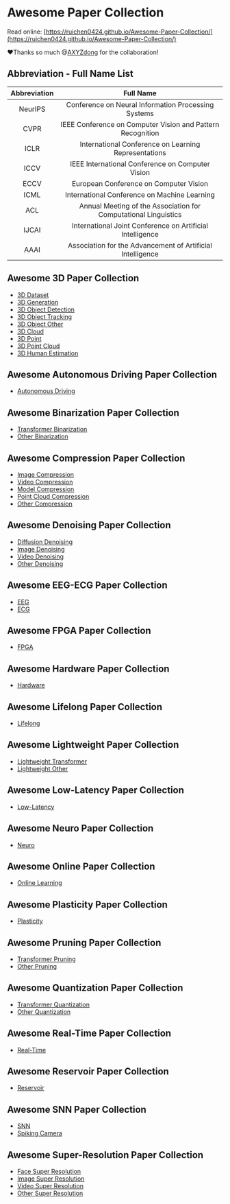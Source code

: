 # Awesome Paper Collection

Read online: [https://ruichen0424.github.io/Awesome-Paper-Collection/](https://ruichen0424.github.io/Awesome-Paper-Collection/)

❤Thanks so much @[AXYZdong](https://github.com/AXYZdong/) for the collaboration!

## Abbreviation - Full Name List

| Abbreviation |                          Full Name                           |
| :----------: | :----------------------------------------------------------: |
|   NeurIPS    |     Conference on Neural Information Processing Systems      |
|     CVPR     |  IEEE Conference on Computer Vision and Pattern Recognition  |
|     ICLR     |     International Conference on Learning Representations     |
|     ICCV     |       IEEE International Conference on Computer Vision       |
|     ECCV     |       European Conference on Computer Vision       |
|     ICML     |     International Conference on Machine Learning     |
|     ACL      |Annual Meeting of the Association for Computational Linguistics|
|    IJCAI     |  International Joint Conference on Artificial Intelligence   |
|     AAAI     |  Association for the Advancement of Artificial Intelligence  |


## Awesome 3D Paper Collection

- [3D Dataset](./docs/Awesome-3D-Paper-Collection/3D-Dataset.md)
- [3D Generation](./docs/Awesome-3D-Paper-Collection/3D-Generation.md)
- [3D Object Detection](./docs/Awesome-3D-Paper-Collection/3D-Object-Detection.md)
- [3D Object Tracking](./docs/Awesome-3D-Paper-Collection/3D-Object-Tracking.md)
- [3D Object Other](./docs/Awesome-3D-Paper-Collection/3D-Object-Other.md)
- [3D Cloud](./docs/Awesome-3D-Paper-Collection/3D-Cloud.md)
- [3D Point](./docs/Awesome-3D-Paper-Collection/3D-Point.md)
- [3D Point Cloud](./docs/Awesome-3D-Paper-Collection/3D-Point-Cloud.md)
- [3D Human Estimation](./docs/Awesome-3D-Paper-Collection/3D-Human-Estimation.md)




## Awesome Autonomous Driving Paper Collection

- [Autonomous Driving](./docs/Awesome-Autonomous-Driving-Paper-Collection/Autonomous-Driving.md)




## Awesome Binarization Paper Collection

- [Transformer Binarization](./docs/Awesome-Binarization-Paper-Collection/Transformer-Binarization.md)
- [Other Binarization](./docs/Awesome-Binarization-Paper-Collection/Other-Binarization.md)




## Awesome Compression Paper Collection

- [Image Compression](./docs/Awesome-Compression-Paper-Collection/Image-Compression.md)
- [Video Compression](./docs/Awesome-Compression-Paper-Collection/Video-Compression.md)
- [Model Compression](./docs/Awesome-Compression-Paper-Collection/Model-Compression.md)
- [Point Cloud Compression](./docs/Awesome-Compression-Paper-Collection/Point-Cloud-Compression.md)
- [Other Compression](./docs/Awesome-Compression-Paper-Collection/Other-Compression.md)




## Awesome Denoising Paper Collection

- [Diffusion Denoising](./docs/Awesome-Denoising-Paper-Collection/Diffusion-Denoising.md)
- [Image Denoising](./docs/Awesome-Denoising-Paper-Collection/Image-Denoising.md)
- [Video Denoising](./docs/Awesome-Denoising-Paper-Collection/Video-Denoising.md)
- [Other Denoising](./docs/Awesome-Denoising-Paper-Collection/Other-Denoising.md)




## Awesome EEG-ECG Paper Collection

- [EEG](./docs/Awesome-EEG-ECG-Paper-Collection/EEG.md)
- [ECG](./docs/Awesome-EEG-ECG-Paper-Collection/ECG.md)




## Awesome FPGA Paper Collection

- [FPGA](./docs/Awesome-FPGA-Paper-Collection/FPGA.md)




## Awesome Hardware Paper Collection

- [Hardware](./docs/Awesome-Hardware-Paper-Collection/Hardware.md)




## Awesome Lifelong Paper Collection

- [Lifelong](./docs/Awesome-Lifelong-Paper-Collection/Lifelong.md)




## Awesome Lightweight Paper Collection

- [Lightweight Transformer](./docs/Awesome-Lightweight-Paper-Collection/Lightweight-Transformer.md)
- [Lightweight Other](./docs/Awesome-Lightweight-Paper-Collection/Lightweight-Other.md)




## Awesome Low-Latency Paper Collection

- [Low-Latency](./docs/Awesome-Low-Latency-Paper-Collection/Low-Latency.md)




## Awesome Neuro Paper Collection

- [Neuro](./docs/Awesome-Neuro-Paper-Collection/Neuro.md)




## Awesome Online Paper Collection

- [Online Learning](./docs/Awesome-Online-Paper-Collection/Online-Learning.md)




## Awesome Plasticity Paper Collection

- [Plasticity](./docs/Awesome-Plasticity-Paper-Collection/Plasticity.md)




## Awesome Pruning Paper Collection

- [Transformer Pruning](./docs/Awesome-Pruning-Paper-Collection/Transformer-Pruning.md)
- [Other Pruning](./docs/Awesome-Pruning-Paper-Collection/Other-Pruning.md)




## Awesome Quantization Paper Collection

- [Transformer Quantization](./docs/Awesome-Quantization-Paper-Collection/Transformer-Quantization.md)
- [Other Quantization](./docs/Awesome-Quantization-Paper-Collection/Other-Quantization.md)




## Awesome Real-Time Paper Collection

- [Real-Time](./docs/Awesome-Real-Time-Paper-Collection/Real-Time.md)




## Awesome Reservoir Paper Collection

- [Reservoir](./docs/Awesome-Reservoir-Paper-Collection/Reservoir.md)




## Awesome SNN Paper Collection

- [SNN](./docs/Awesome-SNN-Paper-Collection/SNN.md)
- [Spiking Camera](./docs/Awesome-SNN-Paper-Collection/Spiking-Camera.md)




## Awesome Super-Resolution Paper Collection

- [Face Super Resolution](./docs/Awesome-Super-Resolution-Paper-Collection/Face-Super-Resolution.md)
- [Image Super Resolution](./docs/Awesome-Super-Resolution-Paper-Collection/Image-Super-Resolution.md)
- [Video Super Resolution](./docs/Awesome-Super-Resolution-Paper-Collection/Video-Super-Resolution.md)
- [Other Super Resolution](./docs/Awesome-Super-Resolution-Paper-Collection/Other-Super-Resolution.md)